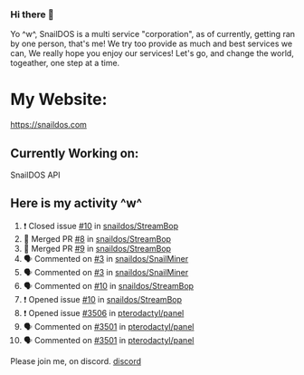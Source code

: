 ### Hi there 👋
Yo ^w^,
SnailDOS is a multi service "corporation", as of currently, getting ran by one person, that's me!
We try too provide as much and best services we can, We really hope you enjoy our services!
Let's go, and change the world, togeather, one step at a time.
# My Website:
https://snaildos.com
## Currently Working on:
SnailDOS API
## Here is my activity ^w^
<!--START_SECTION:activity-->
1. ❗️ Closed issue [#10](https://github.com/snaildos/StreamBop/issues/10) in [snaildos/StreamBop](https://github.com/snaildos/StreamBop)
2. 🎉 Merged PR [#8](https://github.com/snaildos/StreamBop/pull/8) in [snaildos/StreamBop](https://github.com/snaildos/StreamBop)
3. 🎉 Merged PR [#9](https://github.com/snaildos/StreamBop/pull/9) in [snaildos/StreamBop](https://github.com/snaildos/StreamBop)
4. 🗣 Commented on [#3](https://github.com/snaildos/SnailMiner/issues/3) in [snaildos/SnailMiner](https://github.com/snaildos/SnailMiner)
5. 🗣 Commented on [#3](https://github.com/snaildos/SnailMiner/issues/3) in [snaildos/SnailMiner](https://github.com/snaildos/SnailMiner)
6. 🗣 Commented on [#10](https://github.com/snaildos/StreamBop/issues/10) in [snaildos/StreamBop](https://github.com/snaildos/StreamBop)
7. ❗️ Opened issue [#10](https://github.com/snaildos/StreamBop/issues/10) in [snaildos/StreamBop](https://github.com/snaildos/StreamBop)
8. ❗️ Opened issue [#3506](https://github.com/pterodactyl/panel/issues/3506) in [pterodactyl/panel](https://github.com/pterodactyl/panel)
9. 🗣 Commented on [#3501](https://github.com/pterodactyl/panel/issues/3501) in [pterodactyl/panel](https://github.com/pterodactyl/panel)
10. 🗣 Commented on [#3501](https://github.com/pterodactyl/panel/issues/3501) in [pterodactyl/panel](https://github.com/pterodactyl/panel)
<!--END_SECTION:activity-->
Please join me, on discord.
[discord](https://invite.gg/snaildos)
